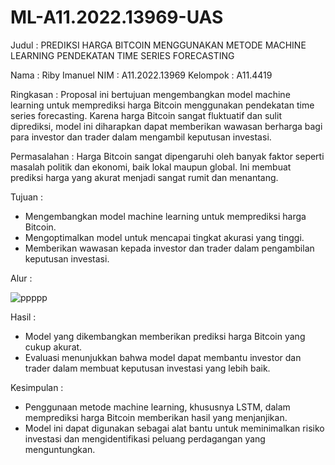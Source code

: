 # ML-A11.2022.13969-UAS

Judul    : PREDIKSI HARGA BITCOIN MENGGUNAKAN METODE MACHINE LEARNING PENDEKATAN TIME SERIES FORECASTING

Nama     : Riby Imanuel
NIM      : A11.2022.13969
Kelompok : A11.4419

Ringkasan :
Proposal ini bertujuan mengembangkan model machine learning untuk memprediksi harga Bitcoin menggunakan pendekatan time series forecasting. Karena harga Bitcoin sangat fluktuatif dan sulit diprediksi, model ini diharapkan dapat memberikan wawasan berharga bagi para investor dan trader dalam mengambil keputusan investasi.

Permasalahan :
Harga Bitcoin sangat dipengaruhi oleh banyak faktor seperti masalah politik dan ekonomi, baik lokal maupun global. Ini membuat prediksi harga yang akurat menjadi sangat rumit dan menantang.

Tujuan :
- Mengembangkan model machine learning untuk memprediksi harga Bitcoin.
- Mengoptimalkan model untuk mencapai tingkat akurasi yang tinggi.
- Memberikan wawasan kepada investor dan trader dalam pengambilan keputusan investasi.

Alur :

![ppppp](https://github.com/user-attachments/assets/f8751cb4-2dab-43d8-a706-3f1b25868c63)

Hasil : 
- Model yang dikembangkan memberikan prediksi harga Bitcoin yang cukup akurat.
- Evaluasi menunjukkan bahwa model dapat membantu investor dan trader dalam membuat keputusan investasi yang lebih baik.

Kesimpulan : 
- Penggunaan metode machine learning, khususnya LSTM, dalam memprediksi harga Bitcoin memberikan hasil yang menjanjikan.
- Model ini dapat digunakan sebagai alat bantu untuk meminimalkan risiko investasi dan mengidentifikasi peluang perdagangan yang menguntungkan.
